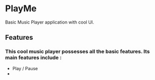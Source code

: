 # PlayMe
Basic Music Player application with cool UI.
## Features
### This cool music player possesses all the basic features. Its main features include : 
- Play / Pause
- 
